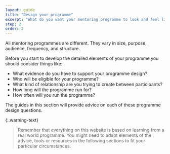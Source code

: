 ```yaml
---
layout: guide
title: "Design your programme"
excerpt: "What do you want your mentoring programme to look and feel like?"
step: 2
order: 2
---
```


All mentoring programmes are different. They vary in size, purpose, audience, frequency, and structure. 

Before you start to develop the detailed elements of your programme you should consider things like:

- What evidence do you have to support your programme design?
- Who will be eligible for your programme?
- What kind of relationship are you trying to create between participants?
- How long will the programme run for?
- How often will you run the programme?

The guides in this section will provide advice on each of these programme design questions.

{:.warning-text}
> Remember that everything on this website is based on learning from a real world programme. You might need to adapt elements of the advice, tools or resources in the following sections to fit your particular circumstances.
